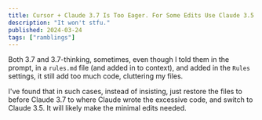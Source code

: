 ```yaml
---
title: Cursor + Claude 3.7 Is Too Eager. For Some Edits Use Claude 3.5.
description: "It won't stfu."
published: 2024-03-24
tags: ["ramblings"]
---
```


Both 3.7 and 3.7-thinking, sometimes, even though I told them in the prompt, in a `rules.md` file (and added in to context), and added in the `Rules` settings, it still add too much code, cluttering my files.

I've found that in such cases, instead of insisting, just restore the files to before Claude 3.7 to where Claude wrote the excessive code, and switch to Claude 3.5. It will likely make the minimal edits needed.
